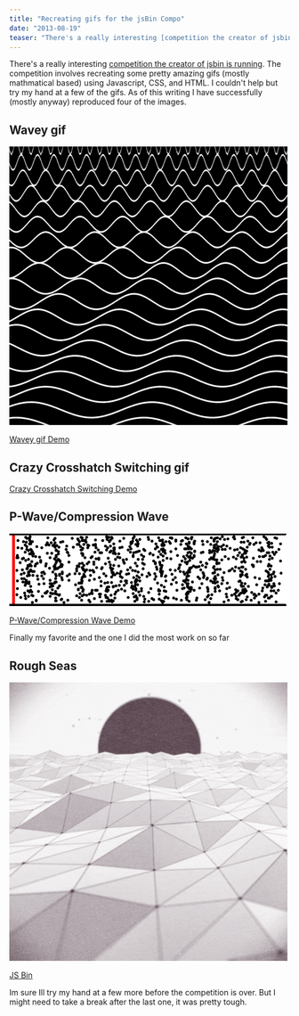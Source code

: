 ```yaml
---
title: "Recreating gifs for the jsBin Compo"
date: "2013-08-19"
teaser: "There's a really interesting [competition the creator of jsbin is running](http://remysharp.com/2013/08/14/jsbin-5th-birthday/). The competition involves recreating some pretty amazing gifs (mostly mathmatical based) using Javascript, CSS, and HTML. I couldn't help but try my hand at a few of the gifs. As of this writing I have successfully (mostly anyway) reproduced four of the images."
---
```


There's a really interesting [competition the creator of jsbin is running](http://remysharp.com/2013/08/14/jsbin-5th-birthday/). The competition involves recreating some pretty amazing gifs (mostly mathmatical based) using Javascript, CSS, and HTML. I couldn't help but try my hand at a few of the gifs. As of this writing I have successfully (mostly anyway) reproduced four of the images.

## Wavey gif

![](images/waves.gifv)

[Wavey gif Demo](http://jsbin.com/otusog/2/)

## Crazy Crosshatch Switching gif

[Crazy Crosshatch Switching Demo](http://jsbin.com/akorem/5/)

## P-Wave/Compression Wave

![](images/NEOCVPW.gif)

[P-Wave/Compression Wave Demo](http://jsbin.com/ojiwex/2/)

Finally my favorite and the one I did the most work on so far

## Rough Seas

![](images/9uGXXpb.gif)

[JS Bin](http://jsbin.com/oFoZaJe/1/embed?live)
<script type="text/javascript" src="http://static.jsbin.com/js/embed.js"></script>

Im sure Ill try my hand at a few more before the competition is over. But I might need to take a break after the last one, it was pretty tough.
